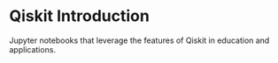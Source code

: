 # Qiskit Introduction

Jupyter notebooks that leverage the features of Qiskit in education and applications.
